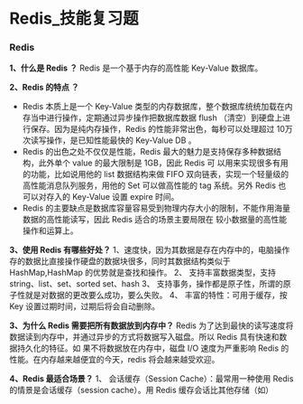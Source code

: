 # Redis_技能复习题

### Redis
**1、什么是 Redis ？**
Redis 是一个基于内存的高性能 Key-Value 数据库。  

**2、Redis 的特点 ？**
- Redis 本质上是一个 Key-Value 类型的内存数据库，整个数据库统统加载在内存当中进行操作，定期通过异步操作把数据库数据 flush
（清空）到硬盘上进行保存。因为是纯内存操作，Redis 的性能非常出色，每秒可以处理超过 10万次读写操作，是已知性能最快的 
Key-Value DB 。 
- Redis 的出色之处不仅仅是性能，Redis 最大的魅力是支持保存多种数据结构，此外单个 value 的最大限制是 1GB，因此 Redis 可
以用来实现很多有用的功能，比如说用他的 list 数据结构来做 FIFO 双向链表，实现一个轻量级的高性能消息队列服务，用他的 Set 
可以做高性能的 tag 系统。另外 Redis 也可以对存入的 Key-Value 设置 expire 时间。
- Redis 的主要缺点是数据库容量容易受到物理内存大小的限制，不能作用海量数据的高性能读写，因此 Redis 适合的场景主要局限在
较小数据量的高性能操作和运算上。

**3、使用 Redis 有哪些好处？**
1、速度快，因为其数据是存在内存中的，电脑操作存的数据比直接操作硬盘的数据块很多，同时其数据结构类似于 HashMap,HashMap 
的优势就是查找和操作。
2、 支持丰富数据类型，支持 string、list、set、sorted set、hash
3、 支持事务，操作都是原子性，所谓的原子性就是对数据的更改要么成功，要么失败。
4、 丰富的特性：可用于缓存，按 Key 设置过期时间，过期后将会自动删除。

**3、为什么 Redis 需要把所有数据放到内存中？**
Redis 为了达到最快的读写速度将数据读到内存中，并通过异步的方式将数据写入磁盘。所以 Redis 具有快速和数据持久化的特征。如
果不将数据放在内存中，磁盘 I/O 速度为严重影响 Redis 的性能。在内存越来越便宜的今天，redis 将会越来越受欢迎。

**4、Redis 最适合场景？**
1、 会话缓存（Session Cache）：最常用一种使用 Redis 的情景是会话缓存（session cache）。用 Redis 缓存会话比其他存储（如）


